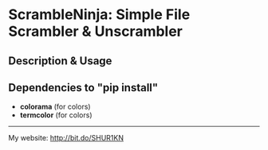 # ScrambleNinja: Simple File Scrambler & Unscrambler

## Description & Usage


## Dependencies to "pip install"
- **colorama** (for colors)
- **termcolor** (for colors)

------------

My website: http://bit.do/SHUR1KN